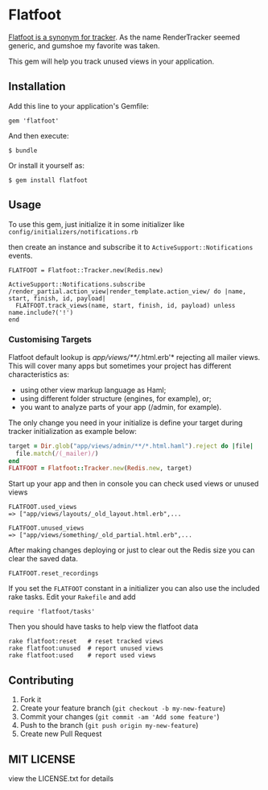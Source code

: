 # Flatfoot

[Flatfoot is a synonym for tracker](http://thesaurus.com/browse/tracker). As the name RenderTracker seemed generic, and gumshoe my favorite was taken.

This gem will help you track unused views in your application.

## Installation

Add this line to your application's Gemfile:

    gem 'flatfoot'

And then execute:

    $ bundle

Or install it yourself as:

    $ gem install flatfoot

## Usage

To use this gem, just initialize it in some initializer like `config/initializers/notifications.rb`

then create an instance and subscribe it to `ActiveSupport::Notifications` events.

    FLATFOOT = Flatfoot::Tracker.new(Redis.new)

	ActiveSupport::Notifications.subscribe /render_partial.action_view|render_template.action_view/ do |name, start, finish, id, payload|
	  FLATFOOT.track_views(name, start, finish, id, payload) unless name.include?('!') 
    end

### Customising Targets

Flatfoot default lookup is *app/views/**/*.html.erb'* rejecting all mailer views.
This will cover many apps but sometimes your project has different characteristics as:
  - using other view markup language as Haml;
  - using different folder structure (engines, for example), or;
  - you want to analyze parts of your app (/admin, for example).

The only change you need in your initialize is define your target during tracker
initialization as example below:

```ruby
target = Dir.glob("app/views/admin/**/*.html.haml").reject do |file|
  file.match(/(_mailer)/)
end
FLATFOOT = Flatfoot::Tracker.new(Redis.new, target)
```

Start up your app and then in console you can check used views or unused views

	FLATFOOT.used_views
	=> ["app/views/layouts/_old_layout.html.erb",...
	
	FLATFOOT.unused_views
    => ["app/views/something/_old_partial.html.erb",...

After making changes deploying or just to clear out the Redis size you can clear the saved data.

	FLATFOOT.reset_recordings

If you set the `FLATFOOT` constant in a initializer you can also use the included rake tasks. Edit your `Rakefile` and add

    require 'flatfoot/tasks'

Then you should have tasks to help view the flatfoot data

    rake flatfoot:reset   # reset tracked views
    rake flatfoot:unused  # report unused views
    rake flatfoot:used    # report used views

## Contributing

1. Fork it
2. Create your feature branch (`git checkout -b my-new-feature`)
3. Commit your changes (`git commit -am 'Add some feature'`)
4. Push to the branch (`git push origin my-new-feature`)
5. Create new Pull Request

## MIT LICENSE

view the LICENSE.txt for details
